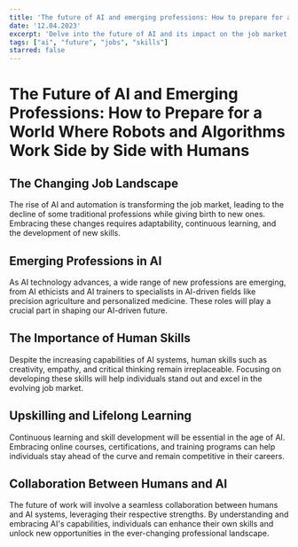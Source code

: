 ```yaml
---
title: 'The future of AI and emerging professions: How to prepare for a world where robots and algorithms work side by side with humans'
date: '12.04.2023'
excerpt: 'Delve into the future of AI and its impact on the job market as we explore emerging professions and the skills needed to thrive in a world where humans and AI systems work together to create value and drive innovation.'
tags: ["ai", "future", "jobs", "skills"]
starred: false
---
```


# The Future of AI and Emerging Professions: How to Prepare for a World Where Robots and Algorithms Work Side by Side with Humans

## The Changing Job Landscape
The rise of AI and automation is transforming the job market, leading to the decline of some traditional professions while giving birth to new ones. Embracing these changes requires adaptability, continuous learning, and the development of new skills.

## Emerging Professions in AI
As AI technology advances, a wide range of new professions are emerging, from AI ethicists and AI trainers to specialists in AI-driven fields like precision agriculture and personalized medicine. These roles will play a crucial part in shaping our AI-driven future.

## The Importance of Human Skills
Despite the increasing capabilities of AI systems, human skills such as creativity, empathy, and critical thinking remain irreplaceable. Focusing on developing these skills will help individuals stand out and excel in the evolving job market.

## Upskilling and Lifelong Learning
Continuous learning and skill development will be essential in the age of AI. Embracing online courses, certifications, and training programs can help individuals stay ahead of the curve and remain competitive in their careers.

## Collaboration Between Humans and AI
The future of work will involve a seamless collaboration between humans and AI systems, leveraging their respective strengths. By understanding and embracing AI's capabilities, individuals can enhance their own skills and unlock new opportunities in the ever-changing professional landscape.
